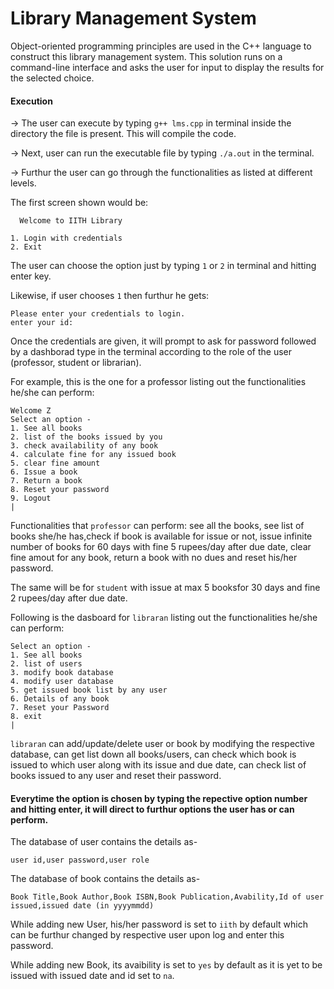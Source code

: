 
# Library Management System

Object-oriented programming principles are used in the C++ language to construct this library management system. This solution runs on a command-line interface and asks the user for input to display the results for the selected choice.

#### Execution

-> The user can execute by typing ``` g++ lms.cpp ``` in terminal inside the directory the file is present. This will compile the code.

-> Next, user can run the executable file by typing ``` ./a.out ``` in the terminal.

-> Furthur the user can go through the functionalities as listed at different levels.

The first screen shown would be:

```
  Welcome to IITH Library

1. Login with credentials
2. Exit
```

The user can choose the option just by typing ``` 1 ``` or ``` 2 ``` in terminal and hitting enter key.

Likewise, if user chooses ``` 1 ``` then furthur he gets:
```
Please enter your credentials to login.
enter your id:
```
Once the credentials are given, it will prompt to ask for password followed by a dashborad type in the terminal according to the role of the user (professor, student or librarian).

For example, this is the one for a professor listing out the functionalities he/she can perform:
```
Welcome Z
Select an option -
1. See all books
2. list of the books issued by you
3. check availability of any book
4. calculate fine for any issued book
5. clear fine amount
6. Issue a book
7. Return a book
8. Reset your password
9. Logout
|
```
Functionalities that ``` professor ``` can perform: see all the books, see list of books she/he has,check if book is available for issue or not, issue infinite number of books for 60 days with fine 5 rupees/day after due date, clear fine amout for any book, return a book with no dues and reset his/her password.

The same will be for ``` student ``` with issue at max 5 booksfor 30 days and fine 2 rupees/day after due date.

Following is the dasboard for ``` libraran ``` listing out the functionalities he/she can perform:

```
Select an option -
1. See all books
2. list of users
3. modify book database
4. modify user database
5. get issued book list by any user
6. Details of any book
7. Reset your Password
8. exit
|
```

``` libraran ``` can add/update/delete user or book by modifying the respective database, can get list down all books/users, can check which book is issued to which user along with its issue and due date, can check list of books issued to any user and reset their password.

#### Everytime the option is chosen by typing the repective option number and hitting enter, it will direct to furthur options the user has or can perform.

The database of user contains the details as-

``` user id,user password,user role ```

The database of book contains the details as-

``` Book Title,Book Author,Book ISBN,Book Publication,Avability,Id of user issued,issued date (in yyyymmdd) ```

While adding new User, his/her password is set to ``` iith ``` by default which can be furthur changed by respective user upon log and enter this password.

While adding new Book, its avaibility is set to ``` yes ``` by default as it is yet to be issued with issued date and id set to ``` na ```.
